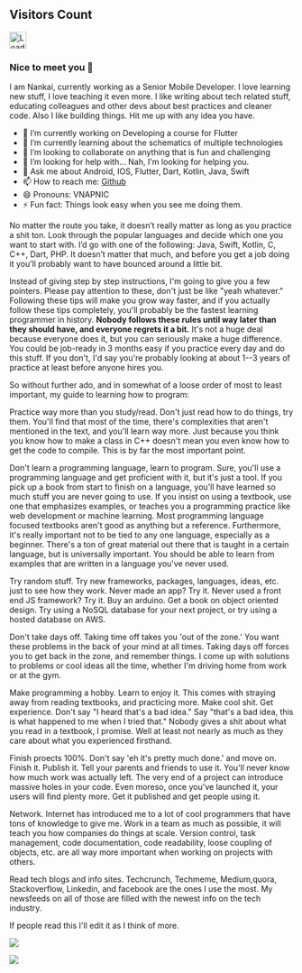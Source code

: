 ## Visitors Count
<img height="30px" src = "https://profile-counter.glitch.me/TheAlphamerc/count.svg" alt ="Loading">

### Nice to meet you 👋 
I am Nankai, currently working as a Senior Mobile Developer. I love learning new stuff, I love teaching it even more.
I like writing about tech related stuff, educating colleagues and other devs about best practices and cleaner code. Also I like building things. Hit me up with any idea you have.

- 🔭 I’m currently working on Developing a course for Flutter
- 🌱 I’m currently learning about the schematics of multiple technologies
- 👯 I’m looking to collaborate on anything that is fun and challenging
- 🤔 I’m looking for help with... Nah, I'm looking for helping you.
- 💬 Ask me about Android, IOS, Flutter, Dart, Kotlin, Java, Swift
- 📫 How to reach me: [Github](https://github.com/VNAPNIC)
- 😄 Pronouns: VNAPNIC
- ⚡ Fun fact: Things look easy when you see me doing them.

No matter the route you take, it doesn’t really matter as long as you practice a shit ton. Look through the popular languages and decide which one you want to start with. I’d go with one of the following: Java, Swift, Kotlin, C, C++, Dart, PHP. It doesn’t matter that much, and before you get a job doing it you’ll probably want to have bounced around a little bit.

Instead of giving step by step instructions, I'm going to give you a few pointers. Please pay attention to these, don't just be like "yeah whatever." Following these tips will make you grow way faster, and if you actually follow these tips completely, you'll probably be the fastest learning programmer in history. **Nobody follows these rules until way later than they should have, and everyone regrets it a bit.** It's not a huge deal because everyone does it, but you can seriously make a huge difference. You could be job-ready in 3 months easy if you practice every day and do this stuff. If you don't, I'd say you're probably looking at about 1--3 years of practice at least before anyone hires you.

So without further ado, and in somewhat of a loose order of most to least important, my guide to learning how to program:

Practice way more than you study/read. Don't just read how to do things, try them. You'll find that most of the time, there's complexities that aren't mentioned in the text, and you'll learn way more. Just because you think you know how to make a class in C++ doesn't mean you even know how to get the code to compile. This is by far the most important point.

Don't learn a programming language, learn to program. Sure, you'll use a programming language and get proficient with it, but it's just a tool. If you pick up a book from start to finish on a language, you'll have learned so much stuff you are never going to use. If you insist on using a textbook, use one that emphasizes examples, or teaches you a programming practice like web development or machine learning. Most programming language focused textbooks aren't good as anything but a reference. Furthermore, it's really important not to be tied to any one language, especially as a beginner. There's a ton of great material out there that is taught in a certain language, but is universally important. You should be able to learn from examples that are written in a language you've never used.

Try random stuff. Try new frameworks, packages, languages, ideas, etc. just to see how they work. Never made an app? Try it. Never used a front end JS framework? Try it. Buy an arduino. Get a book on object oriented design. Try using a NoSQL database for your next project, or try using a hosted database on AWS.

Don't take days off. Taking time off takes you 'out of the zone.' You want these problems in the back of your mind at all times. Taking days off forces you to get back in the zone, and remember things. I come up with solutions to problems or cool ideas all the time, whether I'm driving home from work or at the gym.

Make programming a hobby. Learn to enjoy it. This comes with straying away from reading textbooks, and practicing more. Make cool shit. Get experience. Don't say "I heard that's a bad idea." Say "that's a bad idea, this is what happened to me when I tried that." Nobody gives a shit about what you read in a textbook, I promise. Well at least not nearly as much as they care about what you experienced firsthand.

Finish proects 100%. Don't say 'eh it's pretty much done.' and move on. Finish it. Publish it. Tell your parents and friends to use it. You'll never know how much work was actually left. The very end of a project can introduce massive holes in your code. Even moreso, once you've launched it, your users will find plenty more. Get it published and get people using it.

Network. Internet has introduced me to a lot of cool programmers that have tons of knowledge to give me. Work in a team as much as possible, it will teach you how companies do things at scale. Version control, task management, code documentation, code readability, loose coupling of objects, etc. are all way more important when working on projects with others.

Read tech blogs and info sites. Techcrunch, Techmeme, Medium,quora, Stackoverflow, Linkedin, and facebook are the ones I use the most. My newsfeeds on all of those are filled with the newest info on the tech industry.

If people read this I'll edit it as I think of more.

![](https://github-readme-stats.vercel.app/api?username=vnapnic&show_icons=true&icon_color=4B8EDF&text_color=5C6998&bg_color=ffffff&hide_title=false)

![](https://github-readme-stats.vercel.app/api/top-langs/?username=vnapnic&layout=compact) 


<!--
**VNAPNIC/nankai** is a ✨ _special_ ✨ repository because its `README.md` (this file) appears on your GitHub profile.

Here are some ideas to get you started:

- 🔭 I’m currently working on ...
- 🌱 I’m currently learning ...
- 👯 I’m looking to collaborate on ...
- 🤔 I’m looking for help with ...
- 💬 Ask me about ...
- 📫 How to reach me: ...
- 😄 Pronouns: ...
- ⚡ Fun fact: ...
-->
